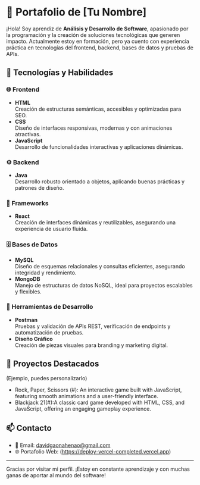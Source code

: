 # 💼 Portafolio de [Tu Nombre]

¡Hola! Soy aprendiz de **Análisis y Desarrollo de Software**, apasionado por la programación y la creación de soluciones tecnológicas que generen impacto. Actualmente estoy en formación, pero ya cuento con experiencia práctica en tecnologías del frontend, backend, bases de datos y pruebas de APIs.

## 🚀 Tecnologías y Habilidades

### 🌐 Frontend
- **HTML**  
  Creación de estructuras semánticas, accesibles y optimizadas para SEO.
- **CSS**  
  Diseño de interfaces responsivas, modernas y con animaciones atractivas.
- **JavaScript**  
  Desarrollo de funcionalidades interactivas y aplicaciones dinámicas.

### ⚙️ Backend
- **Java**  
  Desarrollo robusto orientado a objetos, aplicando buenas prácticas y patrones de diseño.

### 📱 Frameworks
- **React**  
  Creación de interfaces dinámicas y reutilizables, asegurando una experiencia de usuario fluida.

### 🗄️ Bases de Datos
- **MySQL**  
  Diseño de esquemas relacionales y consultas eficientes, asegurando integridad y rendimiento.
- **MongoDB**  
  Manejo de estructuras de datos NoSQL, ideal para proyectos escalables y flexibles.

### 🧪 Herramientas de Desarrollo
- **Postman**  
  Pruebas y validación de APIs REST, verificación de endpoints y automatización de pruebas.
- **Diseño Gráfico**  
  Creación de piezas visuales para branding y marketing digital.

## 📂 Proyectos Destacados
(Ejemplo, puedes personalizarlo)
- Rock, Paper, Scissors (#): An interactive game built with JavaScript, featuring smooth animations and a user-friendly interface.
- Blackjack 21(#):A classic card game developed with HTML, CSS, and JavaScript, offering an engaging gameplay experience.

## 📫 Contacto

- 📧 Email: davidgaonahenao@gmail.com
- 🌐 Portafolio Web: (https://deploy-vercel-completed.vercel.app)

---

Gracias por visitar mi perfil. ¡Estoy en constante aprendizaje y con muchas ganas de aportar al mundo del software!

